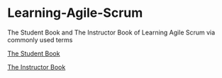 # Learning-Agile-Scrum

The Student Book and The Instructor Book of Learning Agile Scrum via commonly used terms


[The Student Book](./the-student-book.md)

[The Instructor Book](./the-instructor-book.md)
